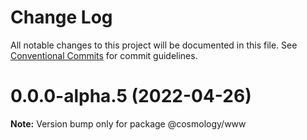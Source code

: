 # Change Log

All notable changes to this project will be documented in this file.
See [Conventional Commits](https://conventionalcommits.org) for commit guidelines.

# 0.0.0-alpha.5 (2022-04-26)

**Note:** Version bump only for package @cosmology/www

